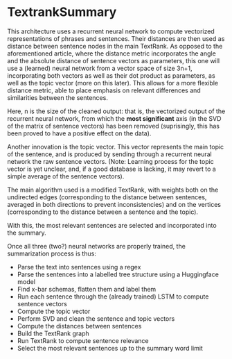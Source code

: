 # TextrankSummary

This architecture uses a recurrent neural network to compute vectorized representations of phrases and sentences. Their distances are then used as distance between sentence nodes in the main TextRank. As opposed to the aforementioned article, where the distance metric incorporates the angle and the absolute distance of sentence vectors as parameters, this one will use a (learned) neural network from a vector space of size 3n+1, incorporating both vectors as well as their dot product as parameters, as well as the topic vector (more on this later). This allows for a more flexible distance metric, able to place emphasis on relevant differences and similarities between the sentences.

Here, n is the size of the cleaned output: that is, the vectorized output of the recurrent neural network, from which the **most significant** axis (in the SVD of the matrix of sentence vectors) has been removed (suprisingly, this has been proved to have a positive effect on the data).

Another innovation is the topic vector. This vector represents the main topic of the sentence, and is produced by sending through a recurrent neural network the raw sentence vectors. (Note: Learning process for the topic vector is yet unclear, and, if a good database is lacking, it may revert to a simple average of the sentence vectors).

The main algorithm used is a modified TextRank, with weights both on the undirected edges (corresponding to the distance between sentences, averaged in both directions to prevent inconsistencies) and on the vertices (corresponding to the distance between a sentence and the topic).

With this, the most relevant sentences are selected and incorporated into the summary.

Once all three (two?) neural networks are properly trained, the summarization process is thus:
  - Parse the text into sentences using a regex
  - Parse the sentences into a labelled tree structure using a Huggingface model
  - Find x-bar schemas, flatten them and label them
  - Run each sentence through the (already trained) LSTM to compute sentence vectors
  - Compute the topic vector
  - Perform SVD and clean the sentence and topic vectors
  - Compute the distances between sentences
  - Build the TextRank graph
  - Run TextRank to compute sentence relevance
  - Select the most relevant sentences up to the summary word limit
